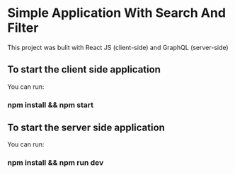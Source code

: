 # Simple Application With Search And Filter

This project was bulit with React JS (client-side) and GraphQL (server-side)

## To start the client side application

You can run:

### npm install && npm start

## To start the server side application

You can run:

### npm install && npm run dev
